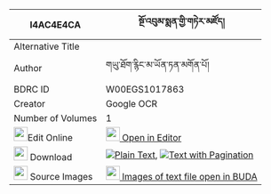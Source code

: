 |I4AC4E4CA|སྔོ་འབུམ་སྨན་གྱི་གཏེར་མཛོད། 
| --- | --- 
|Alternative Title |
|Author| གཡུ་ཐོག་རྙིང་མ་ཡོན་ཏན་མགོན་པོ།
|BDRC ID | W00EGS1017863
|Creator | Google OCR
|Number of Volumes| 1
|<img width="25" src="https://img.icons8.com/color/25/000000/edit-property.png">Edit Online| [<img width="25" src="https://avatars.githubusercontent.com/u/45091458?s=200&v=4"> Open in Editor](http://editor.openpecha.org/I4AC4E4CA)
|<img width="25" src="https://img.icons8.com/fluent/48/000000/download-2.png"/>  Download | [![](https://img.icons8.com/color/20/000000/txt.png)Plain Text](https://github.com/Openpecha/I4AC4E4CA/releases/download/v1/ngo_bum_men_gyi_terdzo_plain_I4AC4E4CA.zip), [![](https://img.icons8.com/color/20/000000/txt.png)Text with Pagination](https://github.com/Openpecha/I4AC4E4CA/releases/download/v1/ngo_bum_men_gyi_terdzo_pages_I4AC4E4CA.zip)
|<img width="25" src="https://img.icons8.com/plasticine/100/000000/pictures-folder.png"/>  Source Images | [<img width="25" src="https://library.bdrc.io/icons/BUDA-small.svg"> Images of text file open in BUDA](https://library.bdrc.io/show/bdr:W00EGS1017863)